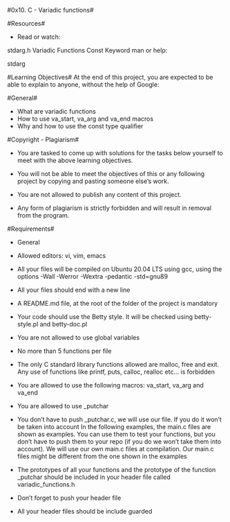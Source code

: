 #0x10. C - Variadic functions#

#Resources#
* Read or watch:

stdarg.h
Variadic Functions
Const Keyword
man or help:

stdarg

#Learning Objectives#
At the end of this project, you are expected to be able to explain to anyone, without the help of Google:

#General#
* What are variadic functions
* How to use va_start, va_arg and va_end macros
* Why and how to use the const type qualifier

#Copyright - Plagiarism#
* You are tasked to come up with solutions for the tasks below yourself to meet with the above learning objectives.

* You will not be able to meet the objectives of this or any following project by copying and pasting someone else’s work.

* You are not allowed to publish any content of this project.

* Any form of plagiarism is strictly forbidden and will result in removal from the program.

#Requirements#

* General

* Allowed editors: vi, vim, emacs

* All your files will be compiled on Ubuntu 20.04 LTS using gcc, using the options -Wall -Werror -Wextra -pedantic -std=gnu89

* All your files should end with a new line

* A README.md file, at the root of the folder of the project is mandatory

* Your code should use the Betty style. It will be checked using betty-style.pl and betty-doc.pl

* You are not allowed to use global variables

* No more than 5 functions per file

* The only C standard library functions allowed are malloc, free and exit. Any use of functions like printf, puts, calloc, realloc etc… is forbidden

* You are allowed to use the following macros: va_start, va_arg and va_end

* You are allowed to use _putchar

* You don’t have to push _putchar.c, we will use our file. If you do it won’t be taken into account
In the following examples, the main.c files are shown as examples. You can use them to test your functions, but you don’t have to push them to your repo (if you do we won’t take them into account). We will use our own main.c files at compilation. Our main.c files might be different from the one shown in the examples

* The prototypes of all your functions and the prototype of the function _putchar should be included in your header file called variadic_functions.h

* Don’t forget to push your header file

* All your header files should be include guarded
